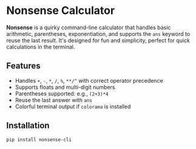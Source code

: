 # Nonsense Calculator

**Nonsense** is a quirky command-line calculator that handles basic arithmetic, parentheses, exponentiation, and supports the `ans` keyword to reuse the last result. It's designed for fun and simplicity, perfect for quick calculations in the terminal.

## Features

- Handles `+`, `-`, `*`, `/`, `%`, `**/^` with correct operator precedence
- Supports floats and multi-digit numbers
- Parentheses supported: e.g., `(2+3)*4`
- Reuse the last answer with `ans`
- Colorful terminal output if `colorama` is installed

## Installation

```bash
pip install nonsense-cli
